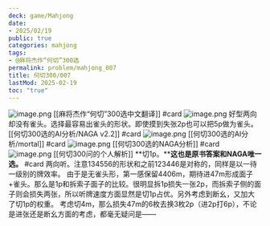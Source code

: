 ```yaml
---
deck: game/Mahjong
date:
- 2025/02/19
public: true
categories: mahjong
tags:
- @麻将杰作“何切”300选
permalink: problem/mahjong_007
title: 何切300/007
lastMod: 2025-02-19
toc: "true"
---
```


![image.png](/assets/image_1739976092927_0.png)
[[麻将杰作“何切”300选中文翻译]] #card
![image.png](/assets/image_1739976282499_0.png)
好型两向却没有雀头。选择最容易出雀头的形状。即使摸到失张2p也可以把5p做为雀头。
[[何切300选的AI分析/NAGA v2.2]] #card
![image.png](/assets/image_1739976119230_0.png)
[[何切300选的AI分析/mortal]] #card
![image.png](/assets/image_1739976127167_0.png)
[[何切300选的NAGA分析]] #card
![image.png](/assets/image_1739976209461_0.png)
[[何切300问的个人解析]] **切1p。****这也是原书答案和NAGA唯一选。** #card
两向听。注意134556的形状和之前123446是对称的，同样是以一待一级别的牌效率。
由于是无雀头形，第一感保留4406m，期待进47m形成面子+雀头。那么是1p和拆索子面子的比较。很明显拆1p损失一张2p，而拆索子侧的面子则会损失两张，所以听牌速度方面显然是切1p占优。另外考虑到断幺，又加大了切1p的权重。
考虑切4m，那么损失47m的6枚去换3枚2p（进2p打6p），不论是进张还是断幺方面的考虑，都毫无疑问是——
